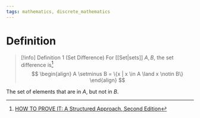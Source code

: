```yaml
---
tags: mathematics, discrete_mathematics
---
```


# Definition

> [!info] Definition 1 (Set Difference)
> For [[Set|sets]] $A, B$, the set difference is[^1]
> $$
> \begin{align}
> A \setminus B = \{x | x \in A \land x \notin B\}
> \end{align}
> $$

The set of elements that are in $A$, but not in $B$.

[^1]: [HOW TO PROVE IT: A Structured Approach, Second Edition](zotero://open-pdf/library/items/THI2Q4PN?page=48)